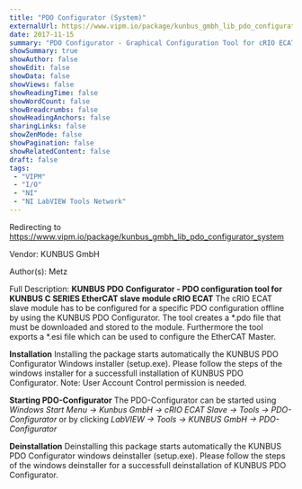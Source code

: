 ```yaml
---
title: "PDO Configurator (System)"
externalUrl: https://www.vipm.io/package/kunbus_gmbh_lib_pdo_configurator_system
date: 2017-11-15
summary: "PDO Configurator - Graphical Configuration Tool for cRIO ECAT SL module"
showSummary: true
showAuthor: false
showEdit: false
showData: false
showViews: false
showReadingTime: false
showWordCount: false
showBreadcrumbs: false
showHeadingAnchors: false
sharingLinks: false
showZenMode: false
showPagination: false
showRelatedContent: false
draft: false
tags:
 - "VIPM"
 - "I/O"
 - "NI"
 - "NI LabVIEW Tools Network"
---
```


Redirecting to https://www.vipm.io/package/kunbus_gmbh_lib_pdo_configurator_system

Vendor: KUNBUS GmbH

Author(s): Metz
 
Full Description:
**KUNBUS PDO Configurator - PDO configuration tool for KUNBUS C SERIES EtherCAT slave module cRIO ECAT**
The cRIO ECAT slave module has to be configured for a specific PDO configuration offline by using the KUNBUS PDO Configurator. The tool creates a *.pdo file that must be downloaded and stored to the module. Furthermore the tool exports a *.esi file which can be used to configure the  EtherCAT Master.

**Installation**
Installing the package starts automatically the KUNBUS PDO Configurator Windows installer (setup.exe).
Please follow the steps of the windows installer for a successfull installation of KUNBUS PDO Configurator.
Note: User Account Control permission is needed.

**Starting PDO-Configurator**
The PDO-Configurator can be started using
*Windows Start Menu -> Kunbus GmbH -> cRIO ECAT Slave -> Tools -> PDO-Configurator* 
or by clicking 
*LabVIEW -> Tools -> KUNBUS GmbH -> PDO-Configurator*

**Deinstallation**
Deinstalling this package starts automatically the KUNBUS PDO Configurator windows deinstaller (setup.exe).
Please follow the steps of the windows deinstaller for a successfull deinstallation of KUNBUS PDO Configurator.